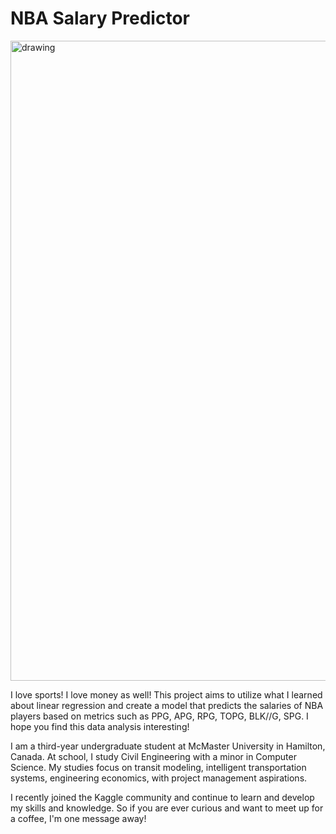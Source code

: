 # NBA Salary Predictor 
<img src="https://media.gq.com/photos/6171b8fc8032c753946e4a1b/16:9/w_2560%2Cc_limit/GettyImages-1300224656.jpg![GettyImages-1300224656.webp](attachment:a51458d6-bba8-485f-b1b7-7adbf353e21c.webp" alt="drawing" width="1024"/>

I love sports! I love money as well! This project aims to utilize what I learned about linear regression and create a model that predicts the salaries of NBA players based on metrics such as PPG, APG, RPG, TOPG, BLK//G, SPG. I hope you find this data analysis interesting!

I am a third-year undergraduate student at McMaster University in Hamilton, Canada. At school, I study Civil Engineering with a minor in Computer Science. My studies focus on transit modeling, intelligent transportation systems, engineering economics, with project management aspirations.

I recently joined the Kaggle community and continue to learn and develop my skills and knowledge. So if you are ever curious and want to meet up for a coffee, I'm one message away!
